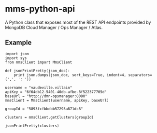 # mms-python-api

A Python class that exposes most of the REST API endpoints provided by MongoDB Cloud Manager / Ops Manager / Atlas.

## Example
```
import json
import sys
from mmsClient import MmsClient

def jsonPrintPretty(json_doc):
    print json.dumps(json_doc, sort_keys=True, indent=4, separators=(',', ': '))

username = "vaudeville.villain"
apiKey = "6f64db12-5401-40db-afbe-8f522377705d"
baseUrl = "http://dmn-opsmanager:8080"
mmsClient = MmsClient(username, apiKey, baseUrl)

groupId = "5893fcfbbdbb57293a871dc8"

clusters = mmsClient.getClusters(groupId)

jsonPrintPretty(clusters)
```

